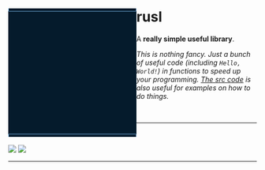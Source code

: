 <div align="left" id="Main">
  
<img align="left" style="width:260px" src="logo/logo.gif" width="288px">

<h1>rusl</h1>

A **really simple useful library**.

*This is nothing fancy. Just a bunch of useful code (including `Hello, World!`) in functions to speed up your programming. [The src code](/src/) is also useful for examples on how to do things.*

<br/>
<hr/>
<div>
  <pre>                       </pre>
  <a href="https://crates.io/crates/rsrusl"><img src="https://custom-icon-badges.demolab.com/badge/Install%20Package-Rust-red?style=for-the-badge&logo=Rust&logoColor=white" /></a>
  <a href="/dist/RAW/Python/"><img src="https://custom-icon-badges.demolab.com/badge/Install%20Package-Python-blue?style=for-the-badge&logo=Python&logoColor=white" /></a>
</div>


---


</div> <!-- Main -->

